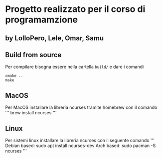 # Progetto realizzato per il corso di programamzione
## by LolloPero, Lele, Omar, Samu

## Build from source
Per compilare bisogna essere nella cartella `build/` e dare i comandi
```
cmake ..
make
```
## MacOS
Per MacOS installare la libreria ncurses tramite homebrew con il comando
'''
brew install ncurses
'''

## Linux
Per sistemi linux installare la libreria ncurses con il seguente comando
'''
Debian based: sudo apt install ncurses-dev
Arch based: sudo pacman -S ncurses
'''